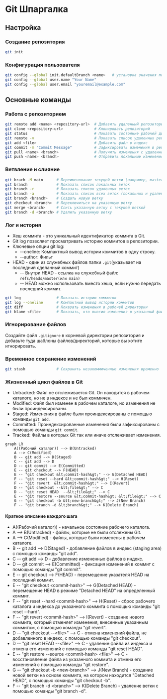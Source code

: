 # Git Шпаргалка

## Настройка

### Создание репозитория

```bash
git init
```

### Конфигурация пользователя

```bash
git config --global init.defaultBranch <name>	# установка значения по умолчанию для имени ветки при создании нового репозитория (например, master/main/trunk/development)
git config --global user.name "Your Name"
git config --global user.email "youremail@example.com"
```

## Основные команды

### Работа с репозиторием

```bash
git remote add <name> <repository-url>  # Добавить удаленный репозиторий, `<name>` - имя, которое вы выбираете для удаленного репозитория
git clone <repository-url>              # Клонировать репозиторий
git status                              # Показать состояние рабочей директории
git remote -v                           # Показать список удаленных репозиториев
git add <file>                          # Добавить файл в индекс
git commit -m "Commit Message"          # Зафиксировать изменения в репозитории
git pull <name> <branch>                # Получить изменения с удаленного репозитория и объединить их с локальной веткой, `<branch>` - имя ветки, с которой вы хотите работать.
git push <name> <branch>                # Отправить локальные изменения на удаленный репозиторий
```

### Ветвление и слияние

```bash
git brach -M main      # Переименование текущей ветки (например, master -> main)
git branch             # Показать список локальных веток
git branch -r          # Показать список удаленных веток
git branch -a          # Показать список всех веток (локальных и удаленных)
git branch <branch>    # Создать новую ветку
git checkout <branch>  # Переключиться на указанную ветку
git merge <branch>     # Слить указанную ветку с текущей веткой
git branch -d <branch> # Удалить указанную ветку
```

### Лог и история

* Хеш коммита - это уникальный идентификатор коммита в Git.
* Git log позволяет просматривать историю коммитов в репозитории.
* Ключевые опции git log:  
    - --oneline: Компактный вывод истории коммитов в одну строку.  
    - --author: Фильт  
* HEAD - один из служебных файлов папки `.git`(указывает на последний сделанный коммит)  
    - -- Внутри HEAD - ссылка на служебный файл: `refs/heads/master(или main)`
    - -- HEAD можно использовать вместо хеша, если нужно передать последний коммит.

```bash
git log                # Показать историю коммитов
git log --oneline      # Компактный вывод истории коммитов
git diff               # Показать изменения в рабочей директории
git blame <file>       # Показать, кто вносил изменения в указанный файл
```

### Игнорирование файлов

Создайте файл `.gitignore` в корневой директории репозитория и добавьте туда шаблоны файлов/директорий, которые вы хотите игнорировать.

### Временное сохранение изменений
```bash
git stash              # Сохранить незакоммиченные изменения временно
```

### Жизненный цикл файлов в Git

* Untracked: Файл не отслеживается Git. Он находится в рабочем каталоге, но не в индексе и не был коммичен.
* Modified: Файл был изменен в рабочем каталоге, но изменения не были проиндексированы.
* Staged: Изменения в файле были проиндексированы с помощью команды `git add`.
* Committed: Проиндексированные изменения были зафиксированы с помощью команды `git commit`.
* Tracked: Файлы в которых Git так или иначе отслеживает изменения.

```mermaid
graph LR
    A((Рабочий каталог)) --> B(Untracked)
    A --> C(Modified)
    B -- git add --> D(Staged)
    C -- git add --> D
    D -- git commit --> E(Committed)
    E -- git checkout --> F(HEAD)
    E -- "git checkout &lt;commit-hash&gt;" --> G(Detached HEAD)
    F -- "git reset --hard &lt;commit-hash&gt;" --> H(Reset)
    F -- "git revert  &lt;commit-hash&gt;" --> I(Revert)
    D -- "git checkout --&lt;file&gt;" --> C
    D -- "git reset HEAD  --&lt;file&gt;" --> C
    E -- "git restore --source &lt;commit-hash&gt; &lt;file&gt;" --> C
    G -- "git checkout -b &lt;new-branch&gt;" --> J(New Branch)
    F -- "git branch -d &lt;branch&gt;" --> K(Delete Branch)
```

#### Краткое описание каждого шага

* A((Рабочий каталог)) - начальное состояние рабочего каталога.  
* A --> B(Untracked) - файлы, которые не были отслежены Git.  
* A --> C(Modified) - файлы, которые были изменены в рабочем каталоге.  
* B -- git add --> D(Staged) - добавление файлов в индекс (staging area) с помощью команды "git add".  
* C -- git add --> D - добавление измененных файлов в индекс.  
* D -- git commit --> E(Committed) - фиксация изменений в коммит с помощью команды "git commit".  
* E -- git checkout --> F(HEAD) - перемещение указателя HEAD на последний коммит.  
* E -- "git checkout &lt;commit-hash&gt;" --> G(Detached HEAD) - перемещение HEAD в режиме "Detached HEAD" на определенный коммит.  
* F -- "git reset --hard &lt;commit-hash&gt;" --> H(Reset) - сброс рабочего каталога и индекса до указанного коммита с помощью команды "git reset --hard".  
* F -- "git revert &lt;commit-hash&gt;" --> I(Revert) - создание нового коммита, который отменяет изменения, внесенные указанным коммитом, с помощью команды "git revert".  
* D -- "git checkout --&lt;file&gt;" --> C - отмена изменений файла, не добавленного в индекс, с помощью команды "git checkout".  
* D -- "git reset HEAD --&lt;file&gt;" --> C - удаление файла из индекса и отмена его изменений с помощью команды "git reset HEAD".  
* E -- "git restore --source &lt;commit-hash&gt; &lt;file&gt;" --> C - восстановление файла из указанного коммита и отмена его изменений с помощью команды "git restore".  
* G -- "git checkout -b &lt;new-branch&gt;" --> J(New Branch) - создание новой ветки на основе коммита, на котором находится "Detached HEAD", с помощью команды "git checkout -b".  
* F -- "git branch -d &lt;branch&gt;" --> K(Delete Branch) - удаление ветки с помощью команды "git branch -d".  
